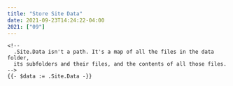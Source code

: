 ```yaml
---
title: "Store Site Data"
date: 2021-09-23T14:24:22-04:00
2021: ["09"]
---
```

<!--more-->

```go-html-template
<!--
  .Site.Data isn't a path. It's a map of all the files in the data folder,
  its subfolders and their files, and the contents of all those files.
-->
{{- $data := .Site.Data -}}
```
